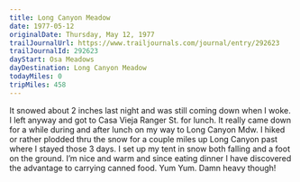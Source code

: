 ```yaml
---
title: Long Canyon Meadow
date: 1977-05-12
originalDate: Thursday, May 12, 1977
trailJournalUrl: https://www.trailjournals.com/journal/entry/292623
trailJournalId: 292623
dayStart: Osa Meadows
dayDestination: Long Canyon Meadow
todayMiles: 0
tripMiles: 458
---
```

It snowed about 2 inches last night and was still coming down when I woke. I left anyway and got to Casa Vieja Ranger St. for lunch. It really came down for a while during and after lunch on my way to Long Canyon Mdw. I hiked or rather plodded thru the snow for a couple miles up Long Canyon past where I stayed those 3 days. I set up my tent in snow both falling and a foot on the ground. I’m nice and warm and since eating dinner I have discovered the advantage to carrying canned food. Yum Yum. Damn heavy though!

